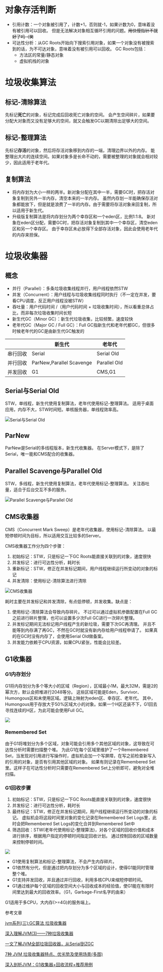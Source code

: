 # 对象存活判断
+ 引用计数：一个对象被引用了，计数+1，否则就-1，如果计数为0，意味着没有被引用可以回收。
  但是无法解决对象相互循环引用的问题。~~用快慢指针不就好了吗（笑~~
+ 可达性分析：从GC Roots开始向下搜索引用对象，如果一个对象没有被搜索到的话，为不可达对象，意味着没有被引用可以回收。
  GC Roots包括：
  - 方法区的常量/静态对象
  - 虚拟机栈的对象

# 垃圾收集算法

## 标记-清除算法
先标记**死亡**的对象，标记完成后回收死亡对象的空间。
会产生空间碎片，如果要分配大对象而又没有足够大的空间，就又会触发GC以期清除出足够大的空间。

## 标记-整理算法
先标记**存活**的对象，然后将存活对象移到内存的一端，清理边界以外的内存。
能整理出大片的连续空间。如果对象多是长命不动的，需要被整理的对象就会相对较少，因此适用于老年代。

## 复制算法
+ 将内存划为大小一样的两半。新对象分配在其中一半，需要GC时，把存活对象复制到另外一半内存，清空本来的一半内存。
  虽然内存划一半能确保存活对象都能放下，但是就是浪费了一半的内存。由于需要将存活对象来回复制，所以适用于新生代。
+ 升级版复制算法是将内存划分为两个幸存区和一个eden区，比例1:1:8。
  新对象在eden区分配，需要GC时，把存活对象复制到其中一个幸存区，清空eden区和另一个幸存区。
  由于幸存区未必放得下全部存活对象，因此会使用老年代的内存来担保。

# 垃圾收集器

## 概念
+ 并行（Parallel）：多条垃圾收集线程并行，用户线程依然STW
+ 并发（Concurrent）：用户线程与垃圾收集线程同时执行（不一定在并发，要看CPU调度，反正用户线程没被STW）
+ 吞吐量：用户代码时间 /（用户代码时间 + 垃圾收集时间），所以看重总体占比，而非每次垃圾收集时间长短
+ 新生代GC（Minor GC）：新生代垃圾收集，比较频繁，速度较快
+ 老年代GC（Major GC / Full GC）：Full GC指新生代和老年代都GC，但很多时候老年代的GC是由新生代GC触发的

|        |新生代                  |老年代      |
|---     |---                     |---         |
|串行回收|Serial                  |Serial Old  |
|并行回收|ParNew,Parallel Scavenge|Parallel Old|
|并发回收|G1                      |CMS,G1      |

## Serial与Serial Old
STW，单线程，新生代使用复制算法，老年代使用标记-整理算法。
适用于桌面应用，内存不大，STW时间短。单核服务器，单线程效率高。

![Serial与Serial Old](/file/blog/code/20200515/pic.yupoo.com-crowhawk-6b90388c-6c281cf0.png.JPEG)

## ParNew
ParNew是Serial的多线程版本，新生代收集器。
在Server模式下，是除了Serial，唯一能和CMS配合的收集器。

## Parallel Scavenge与Parallel Old
STW，多线程，新生代使用复制算法，老年代使用标记-整理算法。
关注吞吐量，适合于后台交互不多的服务。

![Parallel Scavenge与Parallel Old](/file/blog/code/20200515/pic.yupoo.com-crowhawk-9a6b1249-b1800d45.png.JPEG)

## CMS收集器
CMS（Concurrent Mark Sweep）是老年代收集器，使用标记-清除算法。
以最短停顿时间为目标，所以适用交互比较多的Server。

CMS收集器工作分为四个步骤：
1. 初始标记：STW，只是标记一下GC Roots能直接关联到的对象，速度很快
2. 并发标记：进行可达性分析，耗时长
3. 重新标记：STW，修正在并发标记期间，用户线程继续运行所变动的对象的标记
4. 并发清除：使用标记-清除算法进行清除

![CMS收集器](/file/blog/code/20200515/pic.yupoo.com-crowhawk-fffcf9a2-f60599b2.png.JPEG)

耗时主要在并发标记和并发清除，有点低停顿，并发收集。缺点是：
1. 使用标记-清除算法会导致内存碎片。
  不过可以通过虚拟机参数配置在Full GC之前进行碎片整理，也可以设置多少次Full GC进行一次碎片整理。
2. 并发标记期间无法标记用户线程产生的新垃圾，需要下次GC再清理。
  并且不能等到内存满了再GC，不然在GC时就没有新内存给用户线程申请了。
  如果真的在GC时没有内存了，会使用Serial Old做备案。
3. 并发能力依赖于CPU资源，如果CPU紧张，性能会比较差。

## G1收集器
### G1内存划分
G1将内存划分为多个等大小的区域（Region），区域最小1M，最大32M，需是2的幂次方，默认会把堆进行2048等分。
这些区域可能是Eden，Survivor、Humongous区和未使用区域。逻辑上映射为eden区、幸存区、老年代。
其中，Humongous用于存放大于50%区域大小的对象。如果一个H区还装不下，G1回去寻找连续的H区，为此可能会使用Full GC。

![](/file/blog/code/20200515/pic4.zhimg.com-80-v2-8f3ff3c893b1460062885e5122adf4bb_720w.jpg.JPEG)

### Remembered Set
由于G1将堆划分为多个区域，对象可能会引用多个其他区域的对象，这导致在可达性分析时需要扫描整个堆。
为此G1在每个区域里维护了一个Remembered Set，当发现对引用进行写操作时，虚拟机会加一个写屏障，在写之前检查新写入的引用的对象，是否有引用其他区域的对象。
如果有则记录在Remembered Set里。这样子在可达性分析时只需要在Remembered Set上分析即可，避免对全堆扫描。

### G1回收步骤
1. 初始标记：STW，只是标记一下GC Roots能直接关联到的对象，速度很快
2. 并发标记：进行可达性分析，耗时长
3. 最终标记：STW，修正在并发标记期间，用户线程继续运行所变动的对象的标记。
  虚拟机会将这段时间里对象的变化记录在Remembered Set Logs里，此时会把Remembered Set Logs的变化合并到Remembered Set中
4. 筛选回收：STW(老年代使用标记-整理算法)，对各个区域的回收价值和成本进行排序，根据用户指定的停顿时间指定回收计划。
  通过控制回收的区域数量来控制停顿时间。

![](/file/blog/code/20200515/pic.yupoo.com-crowhawk-53b7a589-0bce1667.png.JPEG)

+ G1使用复制算法和标记-整理算法，不会产生内存碎片。
+ G1依然有分代，但是通过把内存划分为多个区域的设计，使得G1能同时管理整个堆。
+ G1支持并发回收，并且通过并行回收，利用多核CPU来缩短停顿时间。
+ G1通过维护每个区域的回收空间大小与回收成本的经验值，使G1能在有限时间里达到最大的回收效率。（G1，Garbage-First名字的由来）

G1适用于多CPU，大内存(>=4G)的服务端上。

参考文章

[jvm系列(三):GC算法 垃圾收集器](https://mp.weixin.qq.com/s/olNXcRAT3PTK-hV_ehtmtw)

[深入理解JVM(3)——7种垃圾收集器](https://crowhawk.github.io/2017/08/15/jvm_3/)

[一文了解JVM全部垃圾回收器，从Serial到ZGC](https://juejin.im/post/5bade237e51d450ea401fd71)

[7种 JVM 垃圾收集器特点、优劣势及使用场景(多图)](https://www.cnblogs.com/bigben0123/p/11365070.html)

[深入剖析JVM：G1收集器+回收流程+推荐用例](https://zhuanlan.zhihu.com/p/59861022)